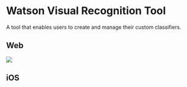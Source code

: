 # Watson Visual Recognition Tool
A tool that enables users to create and manage their custom classifiers.

## Web
![](screenshot/web.png)

## iOS
